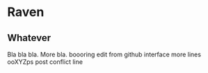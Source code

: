 # Raven
## Whatever

Bla bla bla.
More bla.
boooring
edit from github interface
more lines
ooXYZps
post conflict line
